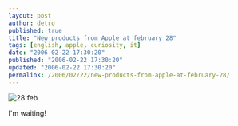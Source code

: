 ```yaml
---
layout: post
author: detro
published: true
title: "New products from Apple at february 28"
tags: [english, apple, curiosity, it]
date: "2006-02-22 17:30:20"
published: "2006-02-22 17:30:20"
updated: "2006-02-22 17:30:20"
permalink: /2006/02/22/new-products-from-apple-at-february-28/
---
```


<img src="http://www.melablog.it/uploads/Applenuovoincontro.jpg" alt="28 feb" />

I'm waiting!
